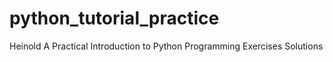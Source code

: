 # python_tutorial_practice
Heinold A Practical Introduction to Python Programming
Exercises Solutions
